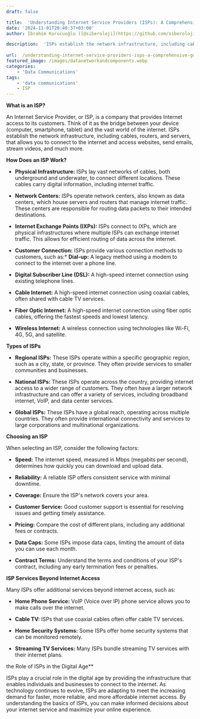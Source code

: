 ```yaml
---
draft: false

title:  'Understanding Internet Service Providers (ISPs): A Comprehensive Guide'
date: '2024-11-01T20:40:37+03:00'
author: İbrahim Korucuoğlu ([@siberoloji](https://github.com/siberoloji))

description:  'ISPs establish the network infrastructure, including cables, routers, and servers, that allows you to connect to the internet and access websites, send emails, stream videos, and much more.' 
 
url:  /understanding-internet-service-providers-isps-a-comprehensive-guide/
featured_image: /images/datanetworkandcomponents.webp
categories:
    - 'Data Communications'
tags:
    - 'data communications'
    - ISP
---
```



**What is an ISP?**



An Internet Service Provider, or ISP, is a company that provides Internet access to its customers. Think of it as the bridge between your device (computer, smartphone, tablet) and the vast world of the internet. ISPs establish the network infrastructure, including cables, routers, and servers, that allows you to connect to the internet and access websites, send emails, stream videos, and much more.



**How Does an ISP Work?**


* **Physical Infrastructure:** ISPs lay vast networks of cables, both underground and underwater, to connect different locations. These cables carry digital information, including internet traffic.

* **Network Centers:** ISPs operate network centers, also known as data centers, which house servers and routers that manage internet traffic. These centers are responsible for routing data packets to their intended destinations.

* **Internet Exchange Points (IXPs):** ISPs connect to IXPs, which are physical infrastructures where multiple ISPs can exchange internet traffic. This allows for efficient routing of data across the internet.

* **Customer Connection:** ISPs provide various connection methods to customers, such as:* **Dial-up:** A legacy method using a modem to connect to the internet over a phone line.

* **Digital Subscriber Line (DSL):** A high-speed internet connection using existing telephone lines.

* **Cable Internet:** A high-speed internet connection using coaxial cables, often shared with cable TV services.

* **Fiber Optic Internet:** A high-speed internet connection using fiber optic cables, offering the fastest speeds and lowest latency.

* **Wireless Internet:** A wireless connection using technologies like Wi-Fi, 4G, 5G, and satellite.

**Types of ISPs**


* **Regional ISPs:** These ISPs operate within a specific geographic region, such as a city, state, or province. They often provide services to smaller communities and businesses.

* **National ISPs:** These ISPs operate across the country, providing internet access to a wider range of customers. They often have a larger network infrastructure and can offer a variety of services, including broadband internet, VoIP, and data center services.

* **Global ISPs:** These ISPs have a global reach, operating across multiple countries. They often provide international connectivity and services to large corporations and multinational organizations.




**Choosing an ISP**



When selecting an ISP, consider the following factors:


* **Speed:** The internet speed, measured in Mbps (megabits per second), determines how quickly you can download and upload data.

* **Reliability:** A reliable ISP offers consistent service with minimal downtime.

* **Coverage:** Ensure the ISP's network covers your area.

* **Customer Service:** Good customer support is essential for resolving issues and getting timely assistance.

* **Pricing:** Compare the cost of different plans, including any additional fees or contracts.

* **Data Caps:** Some ISPs impose data caps, limiting the amount of data you can use each month.

* **Contract Terms:** Understand the terms and conditions of your ISP's contract, including any early termination fees or penalties.




**ISP Services Beyond Internet Access**



Many ISPs offer additional services beyond internet access, such as:


* **Home Phone Service:** VoIP (Voice over IP) phone service allows you to make calls over the internet.

* **Cable TV:** ISPs that use coaxial cables often offer cable TV services.

* **Home Security Systems:** Some ISPs offer home security systems that can be monitored remotely.

* **Streaming TV Services:** Many ISPs bundle streaming TV services with their internet plans.




the Role of ISPs in the Digital Age**



ISPs play a crucial role in the digital age by providing the infrastructure that enables individuals and businesses to connect to the internet. As technology continues to evolve, ISPs are adapting to meet the increasing demand for faster, more reliable, and more affordable internet access. By understanding the basics of ISPs, you can make informed decisions about your internet service and maximize your online experience.
